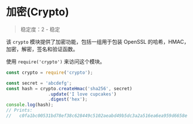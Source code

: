 # 加密(Crypto)

> 稳定度：2 - 稳定

该 `crypto` 模块提供了加密功能，包括一组用于包装 OpenSSL 的哈希，HMAC，加密，解密，签名和验证函数。

使用 `require('crypto')` 来访问这个模块。

``` javascript
const crypto = require('crypto');

const secret = 'abcdefg';
const hash = crypto.createHmac('sha256', secret)
                .update('I love cupcakes')
                .digest('hex');
console.log(hash);
// Prints:
//   c0fa1bc00531bd78ef38c628449c5102aeabd49b5dc3a2a516ea6ea959d6658e
```